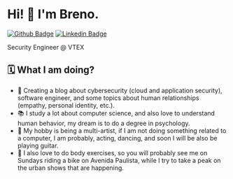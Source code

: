 # Hi! 👋 I'm Breno.
[![Github Badge](https://img.shields.io/badge/-Github-000?style=flat-square&logo=Github&logoColor=white&link=https://github.com/MetlHedd)](https://github.com/MetlHedd)
[![Linkedin Badge](https://img.shields.io/badge/-LinkedIn-blue?style=flat-square&logo=Linkedin&logoColor=white&link=https://www.linkedin.com/in/breno-alv/)](https://www.linkedin.com/in/breno-alv/)

Security Engineer @ VTEX

## 🗓️ What I am doing?
- 📰 Creating a blog about cybersecurity (cloud and application security), software engineer, and some topics about human relationships (empathy, personal identity, etc.).
- 📚 I study a lot about computer science, and also love to understand human behavior, my dream is to do a degree in psychology.
- 💃 My hobby is being a multi-artist, if I am not doing something related to a computer, I am probably, acting, dancing, and soon I will be also be playing guitar.
- 🌲 I also love to do body exercises, so you will probably see me on Sundays riding a bike on Avenida Paulista, while I try to take a peak on the urban shows that are happening.
